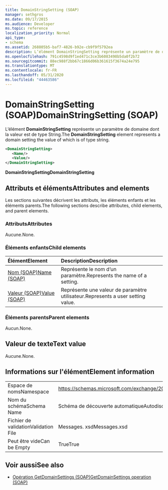 ```yaml
---
title: DomainStringSetting (SOAP)
manager: sethgros
ms.date: 09/17/2015
ms.audience: Developer
ms.topic: reference
localization_priority: Normal
api_type:
- schema
ms.assetid: 268805b5-baf7-4826-b92e-cb9f9f5792ea
description: L’élément DomainStringSetting représente un paramètre de domaine dont la valeur est de type String.
ms.openlocfilehash: 791c4598d9f1ed471c3ce3b6083498b5da0f2b72
ms.sourcegitcommit: 88ec988f2bb67c1866d06b361615f3674a24e795
ms.translationtype: MT
ms.contentlocale: fr-FR
ms.lasthandoff: 05/31/2020
ms.locfileid: "44463586"
---
```

# <a name="domainstringsetting-soap"></a><span data-ttu-id="230d7-103">DomainStringSetting (SOAP)</span><span class="sxs-lookup"><span data-stu-id="230d7-103">DomainStringSetting (SOAP)</span></span>

<span data-ttu-id="230d7-104">L’élément **DomainStringSetting** représente un paramètre de domaine dont la valeur est de type String.</span><span class="sxs-lookup"><span data-stu-id="230d7-104">The **DomainStringSetting** element represents a domain setting the value of which is of type string.</span></span> 
  
```XML
<DomainStringSetting>
   <Name/>
   <Value/>
</DomainStringSetting>
```

 <span data-ttu-id="230d7-105">**DomainStringSetting**</span><span class="sxs-lookup"><span data-stu-id="230d7-105">**DomainStringSetting**</span></span>
## <a name="attributes-and-elements"></a><span data-ttu-id="230d7-106">Attributs et éléments</span><span class="sxs-lookup"><span data-stu-id="230d7-106">Attributes and elements</span></span>

<span data-ttu-id="230d7-107">Les sections suivantes décrivent les attributs, les éléments enfants et les éléments parents.</span><span class="sxs-lookup"><span data-stu-id="230d7-107">The following sections describe attributes, child elements, and parent elements.</span></span>
  
### <a name="attributes"></a><span data-ttu-id="230d7-108">Attributs</span><span class="sxs-lookup"><span data-stu-id="230d7-108">Attributes</span></span>

<span data-ttu-id="230d7-109">Aucune.</span><span class="sxs-lookup"><span data-stu-id="230d7-109">None.</span></span>
  
### <a name="child-elements"></a><span data-ttu-id="230d7-110">Éléments enfants</span><span class="sxs-lookup"><span data-stu-id="230d7-110">Child elements</span></span>

|<span data-ttu-id="230d7-111">**Élément**</span><span class="sxs-lookup"><span data-stu-id="230d7-111">**Element**</span></span>|<span data-ttu-id="230d7-112">**Description**</span><span class="sxs-lookup"><span data-stu-id="230d7-112">**Description**</span></span>|
|:-----|:-----|
|[<span data-ttu-id="230d7-113">Nom (SOAP)</span><span class="sxs-lookup"><span data-stu-id="230d7-113">Name (SOAP)</span></span>](name-soap.md) <br/> |<span data-ttu-id="230d7-114">Représente le nom d’un paramètre.</span><span class="sxs-lookup"><span data-stu-id="230d7-114">Represents the name of a setting.</span></span>  <br/> |
|[<span data-ttu-id="230d7-115">Valeur (SOAP)</span><span class="sxs-lookup"><span data-stu-id="230d7-115">Value (SOAP)</span></span>](value-soap.md) <br/> |<span data-ttu-id="230d7-116">Représente une valeur de paramètre utilisateur.</span><span class="sxs-lookup"><span data-stu-id="230d7-116">Represents a user setting value.</span></span>  <br/> |
   
### <a name="parent-elements"></a><span data-ttu-id="230d7-117">Éléments parents</span><span class="sxs-lookup"><span data-stu-id="230d7-117">Parent elements</span></span>

<span data-ttu-id="230d7-118">Aucun.</span><span class="sxs-lookup"><span data-stu-id="230d7-118">None.</span></span>
  
## <a name="text-value"></a><span data-ttu-id="230d7-119">Valeur de texte</span><span class="sxs-lookup"><span data-stu-id="230d7-119">Text value</span></span>

<span data-ttu-id="230d7-120">Aucune.</span><span class="sxs-lookup"><span data-stu-id="230d7-120">None.</span></span>
  
## <a name="element-information"></a><span data-ttu-id="230d7-121">Informations sur l'élément</span><span class="sxs-lookup"><span data-stu-id="230d7-121">Element information</span></span>

|||
|:-----|:-----|
|<span data-ttu-id="230d7-122">Espace de noms</span><span class="sxs-lookup"><span data-stu-id="230d7-122">Namespace</span></span>  <br/> |https://schemas.microsoft.com/exchange/2010/Autodiscover  <br/> |
|<span data-ttu-id="230d7-123">Nom du schéma</span><span class="sxs-lookup"><span data-stu-id="230d7-123">Schema Name</span></span>  <br/> |<span data-ttu-id="230d7-124">Schéma de découverte automatique</span><span class="sxs-lookup"><span data-stu-id="230d7-124">Autodiscover schema</span></span>  <br/> |
|<span data-ttu-id="230d7-125">Fichier de validation</span><span class="sxs-lookup"><span data-stu-id="230d7-125">Validation File</span></span>  <br/> |<span data-ttu-id="230d7-126">Messages. xsd</span><span class="sxs-lookup"><span data-stu-id="230d7-126">Messages.xsd</span></span>  <br/> |
|<span data-ttu-id="230d7-127">Peut être vide</span><span class="sxs-lookup"><span data-stu-id="230d7-127">Can be Empty</span></span>  <br/> |<span data-ttu-id="230d7-128">True</span><span class="sxs-lookup"><span data-stu-id="230d7-128">True</span></span>  <br/> |
   
## <a name="see-also"></a><span data-ttu-id="230d7-129">Voir aussi</span><span class="sxs-lookup"><span data-stu-id="230d7-129">See also</span></span>

- [<span data-ttu-id="230d7-130">Opération GetDomainSettings (SOAP)</span><span class="sxs-lookup"><span data-stu-id="230d7-130">GetDomainSettings operation (SOAP)</span></span>](getdomainsettings-operation-soap.md)

